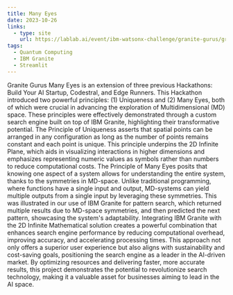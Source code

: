 ```yaml
---
title: Many Eyes
date: 2023-10-26
links:
  - type: site
    url: https://lablab.ai/event/ibm-watsonx-challenge/granite-gurus/granite-gurus-many-eyes
tags:
  - Quantum Computing
  - IBM Granite
  - Streamlit
---
```


Granite Gurus Many Eyes is an extension of three previous Hackathons: Build Your AI Startup, Codestral, and Edge Runners. This Hackathon introduced two powerful principles: (1) Uniqueness and (2) Many Eyes, both of which were crucial in advancing the exploration of Multidimensional (MD) space. These principles were effectively demonstrated through a custom search engine built on top of IBM Granite, highlighting their transformative potential. The Principle of Uniqueness asserts that spatial points can be arranged in any configuration as long as the number of points remains constant and each point is unique. This principle underpins the 2D Infinite Plane, which aids in visualizing interactions in higher dimensions and emphasizes representing numeric values as symbols rather than numbers to reduce computational costs. The Principle of Many Eyes posits that knowing one aspect of a system allows for understanding the entire system, thanks to the symmetries in MD-space. Unlike traditional programming, where functions have a single input and output, MD-systems can yield multiple outputs from a single input by leveraging these symmetries. This was illustrated in our use of IBM Granite for pattern search, which returned multiple results due to MD-space symmetries, and then predicted the next pattern, showcasing the system's adaptability. Integrating IBM Granite with the 2D Infinite Mathematical solution creates a powerful combination that enhances search engine performance by reducing computational overhead, improving accuracy, and accelerating processing times. This approach not only offers a superior user experience but also aligns with sustainability and cost-saving goals, positioning the search engine as a leader in the AI-driven market. By optimizing resources and delivering faster, more accurate results, this project demonstrates the potential to revolutionize search technology, making it a valuable asset for businesses aiming to lead in the AI space.


<!--more-->
